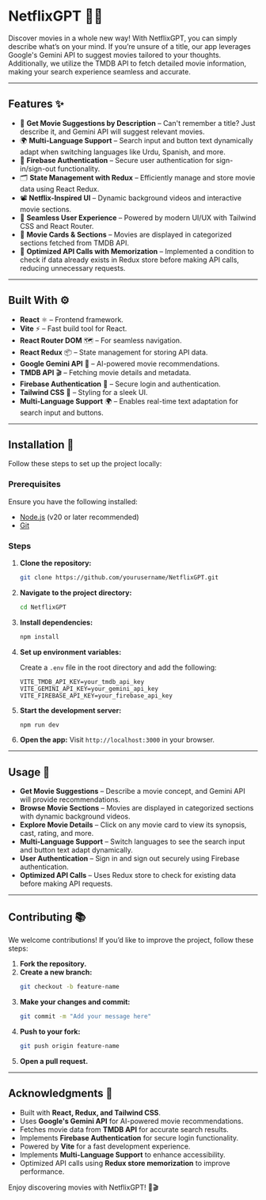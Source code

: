 # NetflixGPT 🎥🌐

Discover movies in a whole new way! With NetflixGPT, you can simply describe what’s on your mind. If you’re unsure of a title, our app leverages Google's Gemini API to suggest movies tailored to your thoughts. Additionally, we utilize the TMDB API to fetch detailed movie information, making your search experience seamless and accurate.

---

## Features ✨

- 🔎 **Get Movie Suggestions by Description** – Can't remember a title? Just describe it, and Gemini API will suggest relevant movies.
- 🌍 **Multi-Language Support** – Search input and button text dynamically adapt when switching languages like Urdu, Spanish, and more.
- 🔑 **Firebase Authentication** – Secure user authentication for sign-in/sign-out functionality.
- 🗂 **State Management with Redux** – Efficiently manage and store movie data using React Redux.
- 📽️ **Netflix-Inspired UI** – Dynamic background videos and interactive movie sections.
- 📌 **Seamless User Experience** – Powered by modern UI/UX with Tailwind CSS and React Router.
- 🎥 **Movie Cards & Sections** – Movies are displayed in categorized sections fetched from TMDB API.
- 🔄 **Optimized API Calls with Memorization** – Implemented a condition to check if data already exists in Redux store before making API calls, reducing unnecessary requests.

---

## Built With ⚙️

- **React** ⚛️ – Frontend framework.
- **Vite** ⚡ – Fast build tool for React.
- **React Router DOM** 🗺️ – For seamless navigation.
- **React Redux** 📦 – State management for storing API data.
- **Google Gemini API** 🤖 – AI-powered movie recommendations.
- **TMDB API** 🎬 – Fetching movie details and metadata.
- **Firebase Authentication** 🔐 – Secure login and authentication.
- **Tailwind CSS** 🎨 – Styling for a sleek UI.
- **Multi-Language Support** 🌍 – Enables real-time text adaptation for search input and buttons.

---

## Installation 🚀

Follow these steps to set up the project locally:

### Prerequisites

Ensure you have the following installed:

- [Node.js](https://nodejs.org/) (v20 or later recommended)
- [Git](https://git-scm.com/)

### Steps

1. **Clone the repository:**

   ```bash
   git clone https://github.com/yourusername/NetflixGPT.git
   ```

2. **Navigate to the project directory:**

   ```bash
   cd NetflixGPT
   ```

3. **Install dependencies:**

   ```bash
   npm install
   ```

4. **Set up environment variables:**

   Create a `.env` file in the root directory and add the following:

   ```env
   VITE_TMDB_API_KEY=your_tmdb_api_key
   VITE_GEMINI_API_KEY=your_gemini_api_key
   VITE_FIREBASE_API_KEY=your_firebase_api_key
   ```

5. **Start the development server:**

   ```bash
   npm run dev
   ```

6. **Open the app:**
   Visit `http://localhost:3000` in your browser.

---

## Usage 🔄

- **Get Movie Suggestions** – Describe a movie concept, and Gemini API will provide recommendations.
- **Browse Movie Sections** – Movies are displayed in categorized sections with dynamic background videos.
- **Explore Movie Details** – Click on any movie card to view its synopsis, cast, rating, and more.
- **Multi-Language Support** – Switch languages to see the search input and button text adapt dynamically.
- **User Authentication** – Sign in and sign out securely using Firebase authentication.
- **Optimized API Calls** – Uses Redux store to check for existing data before making API requests.

---

## Contributing 📚

We welcome contributions! If you’d like to improve the project, follow these steps:

1. **Fork the repository.**
2. **Create a new branch:**
   ```bash
   git checkout -b feature-name
   ```
3. **Make your changes and commit:**
   ```bash
   git commit -m "Add your message here"
   ```
4. **Push to your fork:**
   ```bash
   git push origin feature-name
   ```
5. **Open a pull request.**

---

## Acknowledgments 🌟

- Built with **React, Redux, and Tailwind CSS**.
- Uses **Google's Gemini API** for AI-powered movie recommendations.
- Fetches movie data from **TMDB API** for accurate search results.
- Implements **Firebase Authentication** for secure login functionality.
- Powered by **Vite** for a fast development experience.
- Implements **Multi-Language Support** to enhance accessibility.
- Optimized API calls using **Redux store memorization** to improve performance.

Enjoy discovering movies with NetflixGPT! 🚀🎬
